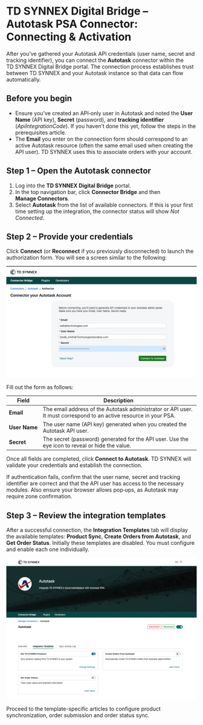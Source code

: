 # TD SYNNEX Digital Bridge – Autotask PSA Connector: Connecting & Activation

After you’ve gathered your Autotask API credentials (user name, secret and tracking identifier), you can connect the **Autotask** connector within the TD SYNNEX Digital Bridge portal.  The connection process establishes trust between TD SYNNEX and your Autotask instance so that data can flow automatically.

## Before you begin

* Ensure you’ve created an API‑only user in Autotask and noted the **User Name** (API key), **Secret** (password), and **tracking identifier** (*ApiIntegrationCode*).  If you haven’t done this yet, follow the steps in the prerequisites article.
* The **Email** you enter on the connection form should correspond to an active Autotask resource (often the same email used when creating the API user).  TD SYNNEX uses this to associate orders with your account.

## Step 1 – Open the Autotask connector

1. Log into the **TD SYNNEX Digital Bridge** portal.
2. In the top navigation bar, click **Connector Bridge** and then **Manage Connectors**.
3. Select **Autotask** from the list of available connectors.  If this is your first time setting up the integration, the connector status will show *Not Connected*.

## Step 2 – Provide your credentials

Click **Connect** (or **Reconnect** if you previously disconnected) to launch the authorization form.  You will see a screen similar to the following:

![Enter Autotask credentials](/public/assets/images/autotask_connect_form.png)

Fill out the form as follows:

| Field | Description |
|------|-------------|
| **Email** | The email address of the Autotask administrator or API user.  It must correspond to an active resource in your PSA. |
| **User Name** | The user name (API key) generated when you created the Autotask API user. |
| **Secret** | The secret (password) generated for the API user.  Use the eye icon to reveal or hide the value. |

Once all fields are completed, click **Connect to Autotask**.  TD SYNNEX will validate your credentials and establish the connection.

If authentication fails, confirm that the user name, secret and tracking identifier are correct and that the API user has access to the necessary modules.  Also ensure your browser allows pop‑ups, as Autotask may require zone confirmation.

## Step 3 – Review the integration templates

After a successful connection, the **Integration Templates** tab will display the available templates: **Product Sync**, **Create Orders from Autotask**, and **Get Order Status**.  Initially these templates are disabled.  You must configure and enable each one individually.

![Autotask integration templates](/public/assets/images/autotask_templates.png)

Proceed to the template-specific articles to configure product synchronization, order submission and order status sync.